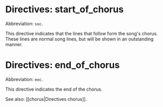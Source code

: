 # Directives: start_of_chorus

Abbreviation: `soc`.

This directive indicates that the lines that follow form the song's chorus. These lines are normal song lines, but will be shown in an outstanding manner.

# Directives: end_of_chorus

Abbreviation: `eoc`.

This directive indicates the end of the chorus.

See also: [[chorus|Directives chorus]].
